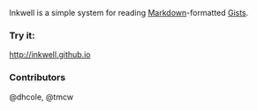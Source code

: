 Inkwell is a simple system for reading [Markdown](http://daringfireball.net/projects/markdown/)-formatted
[Gists](https://gist.github.com/).

### Try it:

http://inkwell.github.io

### Contributors

@dhcole, @tmcw

